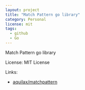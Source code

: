 ```yaml
---
layout: project
title: "Match Pattern go library"
category: Personal
license: mit
tags:
  - github
  - Go
---
```


Match Pattern go library

License: MIT License

Links:

* [aquilax/matchpattern](https://github.com/aquilax/matchpattern)
